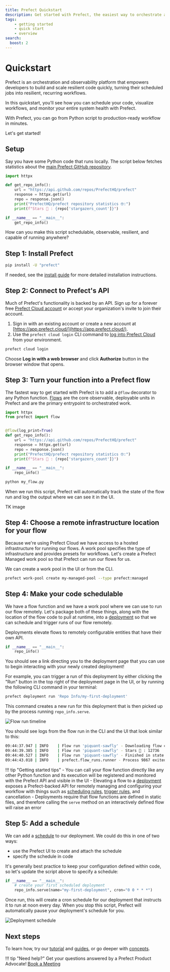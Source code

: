 ```yaml
---
title: Prefect Quickstart
description: Get started with Prefect, the easiest way to orchestrate and observe your data pipelines
tags:
    - getting started
    - quick start
    - overview
search:
  boost: 2
---
```


# Quickstart

Prefect is an orchestration and observability platform that empowers developers to build and scale resilient code quickly, turning their scheduled jobs into resilient, recurring workflows.

In this quickstart, you'll see how you can schedule your code, visualize workflows, and monitor your entire system health with Prefect.

With Prefect, you can go from Python script to production-ready workflow in minutes.

Let's get started!

## Setup

Say you have some Python code that runs locally.
The script below fetches statistics about the [main Prefect GitHub repository](https://github.com/PrefectHQ/prefect).

```python
import httpx

def get_repo_info():
    url = "https://api.github.com/repos/PrefectHQ/prefect"
    response = httpx.get(url)
    repo = response.json()
    print("PrefectHQ/prefect repository statistics 🤓:")
    print(f"Stars 🌠 : {repo['stargazers_count']}")

if __name__ == "__main__":
    get_repo_info()
```

How can you make this script schedulable, observable, resilient, and capable of running anywhere?

## Step 1: Install Prefect

```bash
pip install -U "prefect"
```

If needed, see the [install guide](/getting-started/installation/) for more detailed installation instructions.

## Step 2: Connect to Prefect's API

Much of Prefect's functionality is backed by an API.
Sign up for a forever free [Prefect Cloud account](/cloud/) or accept your organization's invite to join their account.

1. Sign in with an existing account or create a new account at [https://app.prefect.cloud/](https://app.prefect.cloud/).
1. Use the `prefect cloud login` CLI command to [log into Prefect Cloud](/cloud/users/api-keys) from your environment.

<div class="terminal">

```bash
prefect cloud login
```

</div>

Choose **Log in with a web browser** and click **Authorize** button in the browser window that opens.

## Step 3: Turn your function into a Prefect flow

The fastest way to get started with Prefect is to add a `@flow` decorator to any Python function.
[Flows](/concepts/flows/) are the core observable, deployable units in Prefect and are the primary entrypoint to orchestrated work.

```python hl_lines="2 5" title="my_workflow.py"
import httpx
from prefect import flow


@flow(log_print=True)
def get_repo_info():
    url = "https://api.github.com/repos/PrefectHQ/prefect"
    response = httpx.get(url)
    repo = response.json()
    print("PrefectHQ/prefect repository statistics 🤓:")
    print(f"Stars 🌠 : {repo['stargazers_count']}")

if __name__ == "__main__":
    repo_info()
```

<div class="terminal">

```bash
python my_flow.py
```

</div>

When we run this script, Prefect will automatically track the state of the flow run and log the output where we can see it in the UI.

TK image

## Step 4: Choose a remote infrastructure location for your flow

Because we're using Prefect Cloud we have access to a hosted infrastructure for running our flows.
A work pool specifies the type of infrastructure and provides presets for workflows.
Let's create a Prefect Managed work pool so that Prefect can run our flows for us.

We can create a work pool in the UI or from the CLI.

<div class="terminal">

```bash
prefect work-pool create my-managed-pool --type prefect:managed
```

</div>

## Step 4: Make your code schedulable

We have a flow function and we have a work pool where we can use to run our flow remotely.
Let's package both of these things, along with the location of the flow code to pull at runtime, into a [deployment](/concepts/deployments/) so that we can schedule and trigger runs of our flow remotely.

Deployments elevate flows to remotely configurable entities that have their own API.

```python
if __name__ == "__main__":
    repo_info()
```

You should see a link directing you to the deployment page that you can use to begin interacting with your newly created deployment!

For example, you can trigger a run of this deployment by either clicking the "Run" button in the top right of the deployment page in the UI, or by running the following CLI command in your terminal:

<div class="terminal">

```bash
prefect deployment run 'Repo Info/my-first-deployment'  
```

</div>

This command creates a new run for this deployment that is then picked up by the process running `repo_info.serve`.

![Flow run timeline](/img/ui/flow-run-diagram.png)

You should see logs from the flow run in the CLI and the UI that look similar to this:

<div class="terminal">

```bash
09:44:37.947 | INFO    | Flow run 'piquant-sawfly' - Downloading flow code from storage at '/my_path'
09:44:39.385 | INFO    | Flow run 'piquant-sawfly' - Stars 🌠 : 12736
09:44:40.527 | INFO    | Flow run 'piquant-sawfly' - Finished in state Completed('All states completed.')
09:44:43.018 | INFO    | prefect.flow_runs.runner - Process 9867 exited cleanly.
```

</div>

!!! tip "Getting started tips"
    - You can call your flow function directly like any other Python function and its execution will be registered and monitored with the Prefect API and visible in the UI
    - Elevating a flow to a [deployment](/concepts/deployments/) exposes a Prefect-backed API for remotely managing and configuring your workflow with things such as [scheduling rules](/concepts/schedules/), [trigger rules](/cloud/automations/), and cancellation
    - Deployments require that flow functions are defined in static files, and therefore calling the `serve` method on an interactively defined flow will raise an error

## Step 5: Add a schedule

We can add a [schedule](/concepts/schedules/) to our deployment.  We could do this in one of two ways:

- use the Prefect UI to create and attach the schedule
- specify the schedule in code

It's generally best practice to keep your configuration defined within code, so let's update the script above to specify a schedule:

```python
if __name__ == "__main__":
    # create your first scheduled deployment
    repo_info.serve(name="my-first-deployment", cron="0 0 * * *")
```

Once run, this will create a cron schedule for our deployment that instructs it to run at noon every day. When you stop this script, Prefect will automatically pause your deployment's schedule for you.

![Deployment schedule](/img/ui/deployment-cron-schedule.png)

## Next steps

To learn how, try our [tutorial](/tutorial) and [guides](/guides), or go deeper with [concepts](/concepts).

!!! tip "Need help?"
    Get your questions answered by a Prefect Product Advocate! [Book a Meeting](https://calendly.com/prefect-experts/prefect-product-advocates?utm_campaign=prefect_docs_cloud&utm_content=prefect_docs&utm_medium=docs&utm_source=docs)
